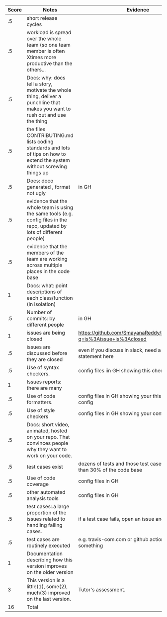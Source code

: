 
|Score|Notes| Evidence|
|-|-----|---------|
|.5| short release cycles||
|.5| workload is spread over the whole team (so one team member is often Xtimes more productive than the others...||
|.5|Docs: why: docs tell a story, motivate the whole thing, deliver a punchline that makes you want to rush out and use the thing | |
|.5|the files CONTRIBUTING.md lists coding standards and lots of tips on how to extend the system without screwing things up  | |
|.5|Docs: doco generated , format not ugly  | in GH|
|.5|evidence that the whole team is using the same tools (e.g. config files in the repo, updated by lots of different people) | |
|.5|evidence that the members of the team are working across multiple places in the code base | |
|1|Docs: what: point descriptions of each class/function (in isolation)  | |
|.5|Number of commits: by different people  | in GH|
|1|issues are being closed |https://github.com/SmayanaReddy/SRIJAS/issues?q=is%3Aissue+is%3Aclosed|
|.5|issues are discussed before they are closed | even if you discuss in slack, need a sumamry statement here|
|.5|Use of syntax checkers. | config files iin GH showing this checker's config|
|1|Issues reports: there are many  | |
|.5|Use of code formatters. | config files in GH showing your this formatter's config|
|.5|Use of style checkers | config files in GH showing your config|
|.5|Docs: short video, animated, hosted on your repo. That convinces people why they want to work on your code. | |
|.5|test cases exist  | dozens of tests and those test cases are more than 30% of the code base|
|.5|Use of code coverage  | config files in GH|
|.5|other automated analysis tools  | config files in GH|
|.5|test cases:.a large proportion of the issues related to handling failing cases. | if a test case fails, open an issue and fix it|
|.5|test cases are routinely executed | e.g. travis-com.com or github actions or something|
|1|Documentation describing how this version improves on the older version| 
|3|This version is a little(1), some(2), much(3) improved on the last version.|Tutor's assessment.| 
|16| Total|

